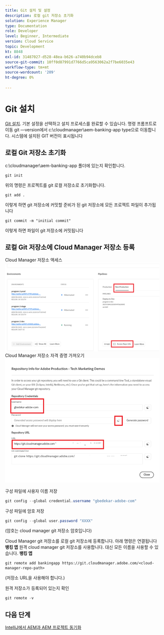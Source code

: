 ```yaml
---
title: Git 설치 및 설정
description: 로컬 git 저장소 초기화
solution: Experience Manager
type: Documentation
role: Developer
level: Beginner, Intermediate
version: Cloud Service
topic: Development
kt: 8848
exl-id: 31487027-d528-48ea-b626-a740b94dceb8
source-git-commit: 10ff0d87991d7766d5ca9563062a2f7be6035e43
workflow-type: tm+mt
source-wordcount: '209'
ht-degree: 0%

---
```


# Git 설치


[Git 설치](https://git-scm.com/downloads). 기본 설정을 선택하고 설치 프로세스를 완료할 수 있습니다.
명령 프롬프트로 이동 git —version에서 c:\cloudmanager\aem-banking-app type으로 이동합니다. 시스템에 설치된 GIT 버전이 표시됩니다

## 로컬 Git 저장소 초기화

c:\cloudmanager\aem-banking-app 폴더에 있는지 확인합니다.

```
git init
```

위의 명령은 프로젝트를 git 로컬 저장소로 초기화합니다.

```
git add .
```

이렇게 하면 git 저장소에 커밋할 준비가 된 git 저장소에 모든 프로젝트 파일이 추가됩니다

```
git commit -m "initial commit"
```

이렇게 하면 파일이 git 저장소에 커밋됩니다



## 로컬 Git 저장소에 Cloud Manager 저장소 등록

Cloud Manager 저장소 액세스
![담당자 정보 액세스](assets/cloud-manager-repo.png)
Cloud Manager 저장소 자격 증명 가져오기
![get-credentials](assets/cloud-manager-repo1.png)

구성 파일에 사용자 이름 저장

```java
git config --global credential.username "gbedekar-adobe-com"
```

구성 파일에 암호 저장

```java
git config --global user.password "XXXX"
```

(암호는 cloud manager git 저장소 암호입니다)

Cloud Manager git 저장소를 로컬 git 저장소에 등록합니다. 아래 명령은 연결됩니다 **뱅킹 앱** 원격 cloud manager git 저장소를 사용합니다. 대신 모든 이름을 사용할 수 있습니다. **뱅킹 앱**


```shell
git remote add bankingapp https://git.cloudmanager.adobe.com/<cloud-manager-repo-path>
```

(저장소 URL을 사용해야 합니다.)

원격 저장소가 등록되어 있는지 확인

```java
git remote -v
```

## 다음 단계

[IntelliJ에서 AEM과 AEM 프로젝트 동기화](./intellij-and-aem-sync.md)
